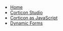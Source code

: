 * [Home](/)
* [Corticon Studio](Corticon%20Studio/README.md)
* [Corticon as JavaScript](/Corticon%20as%20JavaScript/README.md)
* [Dynamic Forms](/Dynamic%20Forms/README.md)

